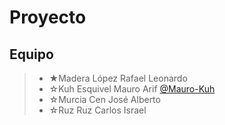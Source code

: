 # Proyecto
## Equipo 

> - ★Madera López Rafael Leonardo
> - ☆Kuh Esquivel Mauro Arif [@Mauro-Kuh](https://github.com/Mau1227 "Click Aquí")
> - ☆Murcia Cen José Alberto
> - ☆Ruz Ruz Carlos Israel
